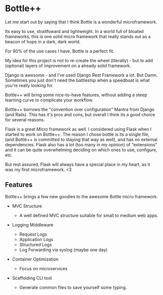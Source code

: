 # Bottle++

Let me start out by saying that I think Bottle is a wonderful microframework.

Its easy to use, straitfoward and lightweight. In a world full of bloated frameworks,
this is one solid micro framework that really stands out as a beacon of hope
in a dark, dark world.

For 90% of the use cases I have, Bottle is a perfect fit.

My idea for this project is not to re-create the wheel (literally) - but to add (optional) layers
of improvement on a already solid framework.

Django is awesome - and I've used Django Rest Framework a lot.
But Damn. Sometimes you just don't need the battleship when a speedboat is what you're really looking for.

Bottle++ will bring some nice-to-have features, without adding a steep learning curve to complicate your workflow.

Bottle++ borrows the "convention over configuration" Mantra from Django (and Rails). This has it's pros and cons,
but overall I think its a good choice for several reasons.

Flask is a great Micro framework as well. I considered using Flask when I started to work on Bottle++.
The reason I chose bottle is its a single file, (and Bottle++ is committed to staying that way as well), and has no external dependencies.
Flask also has a lot (too many in my opinion) of "extensions" and it can be quite overwhelming deciding on which ones to use, configure, etc.

But rest assured, Flask will always have a special place in my heart, as it was my first microframework. <3

## Features

Bottle++ brings a few new goodies to the awesome Bottle micro framework.

- MVC Structure
  - A well defined MVC structure suitable for small to medium web apps.

- Logging Middleware
  - Request Logs
  - Application Logs
  - Structured Logs
  - Log Forwarding via syslog (maybe one day)

- Container Optimization
  - Focus on microservices

- Scaffolding CLI tool
  - Generate common files to save yourself some typing.
